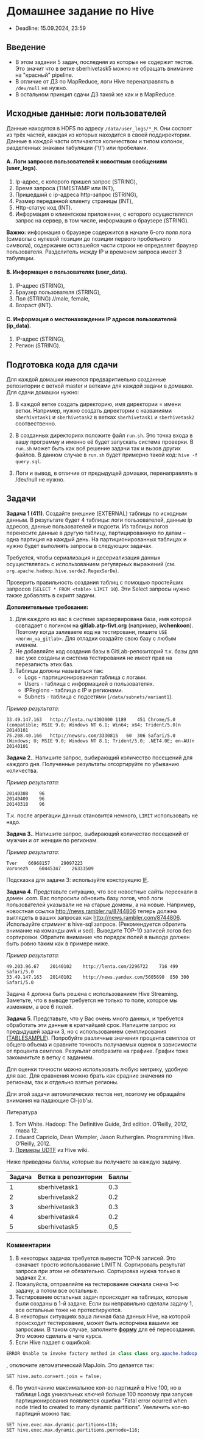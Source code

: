 # Домашнее задание по Hive

* Deadline: 15.09.2024, 23:59

## Введение 
* В этом задании 5 задач, последняя из которых не содержит тестов. Это значит что в ветке sberhivetask5 можно не обращать внимание на "красный" pipeline.
* В отличие от ДЗ по MapReduce, логи Hive перенаправлять в `/dev/null` не нужно.
* В остальном принцип сдачи ДЗ такой же как и в MapReduce.

## Исходные данные: логи пользователей

Данные находятся в HDFS по адресу `/data/user_logs/*_M`. Они состоят из трёх частей, каждая из которых находится в своей поддиректории. Данные в каждой части отличаются количеством и типом колонок, разделенных знаками табуляции ('\t') или пробелами.

#### А. Логи запросов пользователей к новостным сообщениям (user_logs).
1. Ip-адрес, с которого пришел запрос (STRING),
2. Время запроса (TIMESTAMP или INT),
3. Пришедший с ip-адреса http-запрос (STRING),
4. Размер переданной клиенту страницы (INT),
5. Http-статус код (INT).
6. Информация о клиентском приложении, с которого осуществлялся запрос на сервер, в том числе, информация о браузере (STRING).

**Важно:** информация о браузере содержится в начале 6-ого поля лога (символы с нулевой позиции до позиции первого пробельного символа), содержание оставшейся части строки не определяет браузер пользователя. Разделитель между IP и временем запроса имеет 3 табуляции.

#### B. Информация о пользователях (user_data).
1. IP-адрес (STRING),
2. Браузер пользователя (STRING),
3. Пол (STRING) //male, female,
4. Возраст (INT).

#### С. Информация о местонахождении IP адресов пользователей (ip_data).
1. IP-адрес (STRING),
2. Регион (STRING).

## Подготовка кода для сдачи
Для каждой домашки имеются предваритиельно созданные репозитории с веткой master и ветками для каждой задачи в домашке. Для сдачи домашки нужно:

1. В каждой ветке создать директорию, имя директории = имени ветки. Например, нужно создать директории с названиями `sberhivetask1` и `sberhivetask2` в ветках `sberhivetask1` и `sberhivetask2` соотвественно.

2. В созданных директориях положите файл `run.sh`. Это точка входа в вашу программу и именно её будет запускать система проверки. В `run.sh` может быть как всё решение задачи так и вызов других файлов. В данном случае в `run.sh` будет примерно такой код: `hive -f query.sql`.

3. Логи и вывод, в отличие от предыдущей домашки, перенаправлять в /dev/null не нужно.


## Задачи

**Задача 1 (411)**. Создайте внешние (EXTERNAL) таблицы по исходным данным. В результате будет 4 таблицы: логи пользователей, данные ip адресов, данные пользователей и подсети. Из таблицы логов перенесите данные в другую таблицу, партицированную по датам – одна партиция на каждый день. На партиционированных таблицах и нужно будет выполнять запросы в следующих задачах.

Требуется, чтобы сериализация и десериализация данных осуществлялась с использованием регулярных выражений (см. `org.apache.hadoop.hive.serde2.RegexSerDe`).

Проверить правильность создания таблиц с помощью простейших запросов (`SELECT * FROM <table> LIMIT 10`). Эти Select запросы нужно также добавлять в скрипт задачи.

**Дополнительные требования:**
1. Для каждого из вас в системе зарезервирована база, имя которой совпадает с логином на **gitlab.atp-fivt.org** (например, **ivchenkoon**). Поэтому когда заливаете код на тестировани, пишите `USE <логин_на_gitlab>`. Для отладки создайте свою базу с любым именем.
2. Не добавляйте код создания базы в GitLab-репозиторий т.к. базы для вас уже созданы и система тестирования не имеет прав на перезаписть этих баз.
3. Таблицы должны называться так:
    * Logs - партиционированная таблица с логами.
    * Users - таблица с информацией о пользователях.
    * IPRegions - таблица с IP и регионами.
    * Subnets - таблица с подсетями (`/data/subnets/variant1`).

*Пример результата:*
```
33.49.147.163	http://lenta.ru/4303000	1189	451	Chrome/5.0 (compatible; MSIE 9.0; Windows NT 6.1; Win64; x64; Trident/5.0)n	20140101
75.208.40.166	http://newsru.com/3330815	60	306	Safari/5.0 (Windows; U; MSIE 9.0; Windows NT 8.1; Trident/5.0; .NET4.0E; en-AU)n	20140101
```

**Задача 2.**. Напишите запрос, выбирающий количество посещений для каждого дня. Полученные результаты отсортируйте по убыванию количества.

*Пример результата:*
```
20140308	96
20140409	96
20140318	96
```
Т.к. после агрегации данных становится немного, `LIMIT` использовать не надо.

**Задача 3.**. Напишите запрос, выбирающий количество посещений от мужчин и от женщин по регионам.

*Пример результата:*
```
Tver	66968157	29097223
Voronezh	60445347	26333509
```
Подсказка для задачи 3: используйте конструкцию [IF](https://www.folkstalk.com/2011/11/conditional-functions-in-hive.html).

**Задача 4**. Представьте ситуацию, что все новостные сайты переехали в домен .com. Вас попросили обновить базу логов, чтоб логи пользователей указывали не на старые домены, а на новые. Например, новостная ссылка http://news.rambler.ru/8744806 теперь должна выглядеть в ваших запросах как http://news.rambler.com/8744806. Используйте стриминг в hive-sql запросе. (Рекомендуется обратить внимание на команды awk и sed). Выведите TOP-10 записей логов без сортировки.
Обратите внимание что порядок полей в выводе должен быть ровно таким как в примере ниже.

*Пример результата:*
```
49.203.96.67	20140102	http://lenta.com/2296722	716	499	Safari/5.0
33.49.147.163	20140102	http://news.yandex.com/5605690	850	300	Safari/5.0
```
Задача 4 должна быть решена с использованием Hive Streaming. Заметьте, что в выводе требуется не только то поле, которое мы изменяем, а все 6 полей.

**Задача 5**. Представьте, что у Вас очень много данных, и требуется обработать эти данные в кратчайший срок. Напишите запрос из предыдущей задачи 3, но с использованием семплирования ([TABLESAMPLE](https://cwiki.apache.org/confluence/display/Hive/LanguageManual+Sampling)). Попробуйте различные значения процента семплов от общего объема и сравните точность получаемых оценок в зависимости от процента семплов. Результат отобразите на графике. График тоже закоммитьте в ветку с заданием.

Для оценки точности можно использовать любую метрику, удобную для вас. Для сравнения можно брать как срадние значения по регионам, так и отдельно взятые регионы.

Для этой задачи автоматических тестов нет, поэтому не обращайте внимания на падающие CI-job'ы.

Литература
1. Tom White. Hadoop: The Definitive Guide, 3rd edition. O’Reilly, 2012, глава 12.
2. Edward Capriolo, Dean Wampler, Jason Rutherglen. Programming Hive. O’Reilly, 2012.
3. [Примеры UDTF](https://cwiki.apache.org/confluence/display/Hive/LanguageManual+UDF#LanguageManualUDF-Built-inTable-GeneratingFunctions%28UDTF%29) из Hive wiki.

Ниже приведены баллы, которые вы получаете за каждую задачу.

|Задача | Ветка в репозитории | Баллы
|:--|:--|:--|
|1|sberhivetask1|0.3|
|2|sberhivetask2|0.2|
|3|sberhivetask3|0.3|
|4|sberhivetask4|0.2|
|5|sberhivetask5|0,5|

### Комментарии
1. В некоторых задачах требуется вывести TOP-N записей. Это означает просто использование LIMIT N. Сортировать результат запроса при этом не обязательно. Сортировка нужна только в задачах 2.х.
2. Пожалуйста, отправляйте на тестирование сначала снача 1-ю задачу, а потом все остальные.
3. Тестирование остальных задач происходит на таблицах, которые были созданы в 1-й задаче. Если вы неправильно сделали задачу 1, все остальные тоже не протестируются. 
4. В некоторых ситуациях ваша личная база данных Hive, на которой происходит тестирование, может быть испорчена вашими же запросами. В таком случае, заполните [**форму**](https://forms.gle/MmaPNj9NGvqpNYYr6) для её пересоздания. Это можно сделать в чате курса.
5. Если Hive падает с ошибкой:

```java
ERROR Unable to invoke factory method in class class org.apache.hadoop.hive.ql.log.HushableRandomAccessFileAppender for element HushableMutableRandomAccess. java.lang.reflect.InvocationTargetException
```
, отключите автоматический MapJoin. Это делается так: 

```
SET hive.auto.convert.join = false;
```

6. По умолчанию максимальное кол-во партиций в Hive 100, но в таблице Logs уникальных ключей больше 100 поэтому при запуске партиционирования появляется ошибка "Fatal error ocurred when node tried to created to many dynamic partitions". Увеличить кол-во партиций можно так:
```
SET hive.exec.max.dynamic.partitions=116;
SET hive.exec.max.dynamic.partitions.pernode=116;
```
